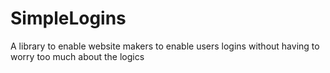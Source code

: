 # SimpleLogins
A library to enable website makers to enable users logins without having to worry too much about the logics

